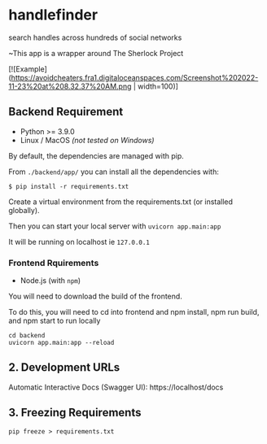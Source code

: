 # handlefinder
search handles across hundreds of social networks

~This app is a wrapper around The Sherlock Project

[![Example](https://avoidcheaters.fra1.digitaloceanspaces.com/Screenshot%202022-11-23%20at%208.32.37%20AM.png | width=100)]

## Backend Requirement
- Python >= 3.9.0
- Linux / MacOS _(not tested on Windows)_

By default, the dependencies are managed with pip.

From `./backend/app/` you can install all the dependencies with:

```console
$ pip install -r requirements.txt
```

Create a virtual environment from the requirements.txt (or installed globally).

Then you can start your local server with `uvicorn app.main:app`

It will be running on localhost ie `127.0.0.1`

### Frontend Rquirements

- Node.js (with `npm`)

You will need to download the build of the frontend. 

To do this, you will need to cd into frontend and npm install, npm run build, and npm start to run locally
```
cd backend
uvicorn app.main:app --reload
```
## 2. Development URLs

Automatic Interactive Docs (Swagger UI): https://localhost/docs

## 3. Freezing Requirements

`pip freeze > requirements.txt`


